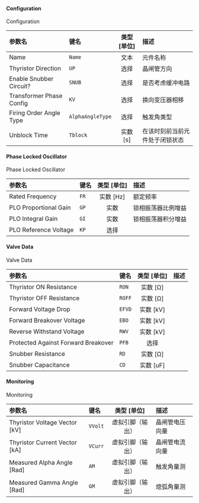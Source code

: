 <!--
DO NOT EDIT THIS FILE DIRECTLY.
This file is generated by tools/comp-docs.js.
All changes will be overwritten by regeneration.
-->

<slot class="model-parameters">

#### Configuration

Configuration

| 参数名 | 键名 | 类型 [单位] | 描述 |
|:------ |:---- |:-----------:|:---- |
| Name | `Name` | 文本 | 元件名称 |
| Thyristor Direction | `UP` | 选择 | 晶闸管方向 |
| Enable Snubber Circuit? | `SNUB` | 选择 | 是否考虑缓冲电路 |
| Transformer Phase Config | `KV` | 选择 | 换向变压器相移 |
| Firing Order Angle Type | `AlphaAngleType` | 选择 | 触发角类型 |
| Unblock Time | `Tblock` | 实数 [s] | 在该时刻前当前元件处于闭锁状态 |

#### Phase Locked Oscillator

Phase Locked Oscillator

| 参数名 | 键名 | 类型 [单位] | 描述 |
|:------ |:---- |:-----------:|:---- |
| Rated Frequency | `FR` | 实数 [Hz] | 额定频率 |
| PLO Proportional Gain | `GP` | 实数 | 锁相振荡器比例增益 |
| PLO Integral Gain | `GI` | 实数 | 锁相振荡器积分增益 |
| PLO Reference Voltage | `KP` | 选择 |  |

#### Valve Data

Valve Data

| 参数名 | 键名 | 类型 [单位] | 描述 |
|:------ |:---- |:-----------:|:---- |
| Thyristor ON  Resistance | `RON` | 实数 [Ω] |  |
| Thyristor OFF Resistance | `ROFF` | 实数 [Ω] |  |
| Forward Voltage Drop | `EFVD` | 实数 [kV] |  |
| Forward Breakover Voltage | `EBO` | 实数 [kV] |  |
| Reverse Withstand Voltage | `RWV` | 实数 [kV] |  |
| Protected Against Forward Breakover | `PFB` | 选择 |  |
| Snubber Resistance | `RD` | 实数 [Ω] |  |
| Snubber Capacitance | `CD` | 实数 [uF] |  |

#### Monitoring

Monitoring

| 参数名 | 键名 | 类型 [单位] | 描述 |
|:------ |:---- |:-----------:|:---- |
| Thyristor Voltage Vector \[kV\] | `VVolt` | 虚拟引脚（输出） | 晶闸管电压向量 |
| Thyristor Current Vector \[kA\] | `VCurr` | 虚拟引脚（输出） | 晶闸管电流向量 |
| Measured Alpha Angle \[Rad\] | `AM` | 虚拟引脚（输出） | 触发角量测 |
| Measured Gamma Angle \[Rad\] | `GM` | 虚拟引脚（输出） | 熄弧角量测 |


</slot>
